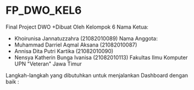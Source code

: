 # FP_DWO_KEL6
Final Project DWO 
+Dibuat Oleh Kelompok 6
Nama Ketua:
- Khoirunisa Jannatuzzahra			(21082010089) 
Nama Anggota:
- Muhammad Darriel Aqmal Aksana		(21082010087) 
- Annisa Dita Putri Kartika 			(21082010090) 
- Nensya Katherin Bunga Ivanisa	 	(21082010113)
Fakultas Ilmu Komputer
UPN "Veteran" Jawa Timur

Langkah-langkah yang dibutuhkan untuk menjalankan Dashboard dengan baik :
